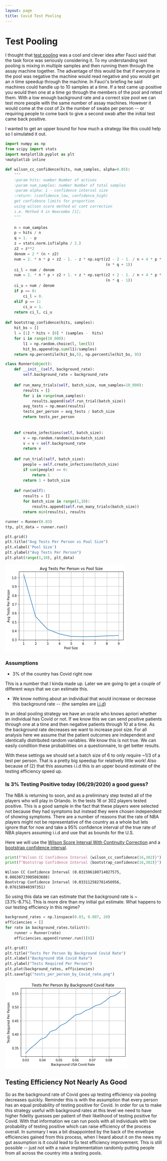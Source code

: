 ```yaml
---
layout: page
title: Covid Test Pooling
---
```


# Test Pooling

I thought that [test pooling](https://www.cnn.com/2020/06/26/politics/anthony-fauci-testing-coronavirus-task-force/index.html) was a cool and clever idea after Fauci said that the task force was seriously considering it.
To my understanding test pooling is mixing in multiple samples and then running them through the assay machine together.  The advantage of this would be that if everyone in the pool was negative the machine would read negative and you would get an *n* time speedup through the machine.  In Fauci's briefing he said machines could handle up to 10 samples at a time.
If a test came up positive you would then one at a time go through the members of the pool and retest them.
With a low enough background rate and a correct size pool we can test more people with the same number of assay machines.
However it would come at the cost of 2x the number of swabs per person -- or requiring people to come back to give a second swab after the initial test came back positive.

I wanted to get an upper bound for how much a strategy like this could help so I simulated it out.

```python
import numpy as np
from scipy import stats
import matplotlib.pyplot as plt
%matplotlib inline
```

```python
def wilson_cc_confidence(hits, num_samples, alpha=0.05):
    """
    :param hits: number Number of actives
    :param num_samples: number Number of total samples
    :param alpha: 1 - confidence interval size
    :return: (confidence_low, confidence_high)
    get confidence limits for proportion
    using wilson score method w/ cont correction
    i.e. Method 4 in Newcombe [1];
    """

    n = num_samples
    p = hits / n
    q = 1. - p
    z = stats.norm.isf(alpha / 2.)
    z2 = z**2
    denom = 2 * (n + z2)
    num = 2. * n * p + z2 - 1. - z * np.sqrt(z2 - 2 - 1. / n + 4 * p *
                                             (n * q + 1))
    ci_l = num / denom
    num = 2. * n * p + z2 + 1. + z * np.sqrt(z2 + 2 - 1. / n + 4 * p *
                                             (n * q - 1))
    ci_u = num / denom
    if p == 0:
        ci_l = 0.
    elif p == 1:
        ci_u = 1.
    return ci_l, ci_u

def bootstrap_confidence(hits, samples):
    hit_bs = []
    l = [1] * hits + [0] * (samples -  hits)
    for i in range(10_000):
        l1 = np.random.choice(l, len(l))
        hit_bs.append(np.sum(l1)/samples)
    return np.percentile(hit_bs,5), np.percentile(hit_bs, 95)
```


```python
class Runner(object):
    def __init__(self, background_rate):
        self.background_rate = background_rate

    def run_many_trials(self, batch_size, num_samples=10_000):
        results = []
        for i in range(num_samples):
            results.append(self.run_trial(batch_size))
        avg_tests = np.mean(results)
        tests_per_person = avg_tests / batch_size
        return tests_per_person
        
        
    def create_infections(self, batch_size):
        v = np.random.random(size=batch_size)
        v = v < self.background_rate
        return v
    
    def run_trial(self, batch_size):
        people = self.create_infections(batch_size)
        if sum(people) == 0:
            return 1
        return 1 + batch_size
    
    def run(self):
        results = []
        for batch_size in range(1,10):
            results.append(self.run_many_trials(batch_size))
        return min(results), results
```


```python
runner = Runner(0.03)
ttp, plt_data = runner.run()
```


```python
plt.grid()
plt.title("Avg Tests Per Person vs Pool Size")
plt.xlabel('Pool Size')
plt.ylabel("Avg Tests Per Person")
plt.plot(range(1,10), plt_data)
```

![png](/assets/2020_06_29/output_5_1.png)

### Assumptions

* 3% of the country has Covid right now

This is a number that I kinda made up.  Later we are going to get a couple of different ways that we can estimate this.

* We know nothing about an individual that would increase or decrease this background rate -- (the samples are [i.i.d](https://en.wikipedia.org/wiki/Independent_and_identically_distributed_random_variables))

In an ideal pooling strategy we have an oracle who knows apriori whether an individual has Covid or not.  If we know this we can send positive patients through one at a time and then negative patients through 10 at a time.  As the background rate decreases we want to increase pool size.  For all analysis here we assume that the patient outcomes are independent and identically distributed random variables.  We know this is not true.  We can easily condition these probabilities on a questionnaire, to get better results.

With these settings we should set a batch size of 6 to only require ~1/3 of a test per person.  That is a pretty big speedup for relatively little work!  Also because of (2) that this assumes i.i.d this is an upper bound estimate of the testing efficiency speed up.

### Is 3% Testing Positive today (06/29/2020) a good guess?

The NBA is returning to soon, and as a preliminary step tested all of the players who will play in Orlando.  In the tests 16 or 302 players tested positive.  This is a good sample in the fact that these players were selected not because they had symptoms but instead they were chosen independent of showing symptoms.  There are a number of reasons that the rate of NBA players might not be representative of the country as a whole but lets ignore that for now and take a 95% confidence interval of the true rate of NBA players assuming i.i.d and use that as bounds for the U.S.

Here we will use the [Wilson Score Interval With Continuity Correction](https://en.wikipedia.org/wiki/Binomial_proportion_confidence_interval#:~:text=a%20score%20test.-,Wilson%20score%20interval%20with%20continuity%20correction,probability%2C%20with%20the%20nominal%20value.) and a [bootstrap confidence interval](https://en.wikipedia.org/wiki/Bootstrapping_(statistics)#Deriving_confidence_intervals_from_the_bootstrap_distribution).


```python
print(f"Wilson CC Confidence Interval {wilson_cc_confidence(16,302)}")
print(f"Bootstrap Confidence Interval {bootstrap_confidence(16,302)}")
```

    Wilson CC Confidence Interval (0.031596180714027575, 0.08630723905083608)
    Bootstrap Confidence Interval (0.033112582781456956, 0.076158940397351)


So using this data we can estimate that the background rate is ~\[3.1%-8.7%\].  This is more dire than my initial gut estimate.  What happens to our testing efficiency in this regime?


```python
background_rates = np.linspace(0.03, 0.087, 20)
efficiencies = []
for rate in background_rates.tolist():
    runner = Runner(rate)
    efficiencies.append(runner.run()[0])
```


```python
plt.grid()
plt.title("Tests Per Person By Background Covid Rate")
plt.xlabel("Background USA Covid Rate")
plt.ylabel("Tests Required Per Person")
plt.plot(background_rates, efficiencies)
plt.savefig("tests_per_person_by_Covid_rate.png")
```


![png](/assets/2020_06_29/output_10_0.png)


## Testing Efficiency Not Nearly As Good

So as the background rate of Covid goes up testing efficiency via pooling decreases quickly.  Reminder this is with the assumption that every person has an equal probability of testing positive for Covid.  In order for us to make this strategy useful with background rates at this level we need to have higher fidelity guesses per patient of their likelihood of testing positive for Covid.  With that information we can run pools with all individuals with low probability of testing positive which can raise efficiency of the process overall.  In summary I was a bit disappointed by the back of the envelope efficiencies gained from this process, when I heard about it on the news my gut assumption is it could lead to 5x test efficiency improvement.  This is still possible -- just not with a naive implementation randomly putting people from all across the country into a testing pools.
